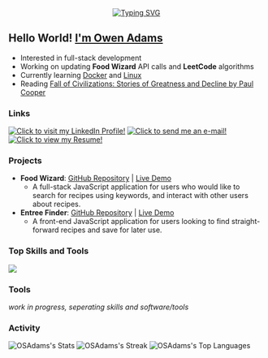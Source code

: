 <div align="center">
      <a href="https://drive.google.com/file/d/11PLjNXpJrnPLPN8xfbmU1mLR__t4a5UD/view?usp=sharing" target="__blank">
        <img src="https://readme-typing-svg.herokuapp.com?font=Jetbrains+mono&size=40&duration=3000&color=33FF33&center=true&vCenter=true&width=435&lines=..Hello+World!;I'm+Owen..;..Welcome+to;my+GitHub!..;" alt="Typing SVG"/>
      </a>
</div>

## Hello World! <a href="https://drive.google.com/file/d/16oIFJXO_mggnWewmFk6JkyRSguuzVfzU/view?usp=sharing" target="__blank">I'm Owen Adams</a>

- Interested in full-stack development
- Working on updating <strong>Food Wizard</strong> API calls and <strong>LeetCode</strong> algorithms
- Currently learning <a href="https://www.udemy.com/course/docker-and-kubernetes-the-complete-guide/learn/lecture/12918766?start=1#overview" target="__blank">Docker</a> and <a href="https://www.amazon.com/dp/B08QS38WSV?psc=1&ref=ppx_yo2ov_dt_b_product_details" target="__blank">Linux</a>
- Reading <a href="https://www.amazon.com/dp/1335013415?psc=1&ref=ppx_yo2ov_dt_b_product_details" target="__blank">Fall of Civilizations: Stories of Greatness and Decline by Paul Cooper</a>

### Links
<a href="https://www.linkedin.com/in/owen-adams-1" target="__blank"><img alt="Click to visit my LinkedIn Profile!" src="https://img.shields.io/badge/owen--adams1-%230077B5.svg?style=for-the-badge&logo=linkedin&logoColor=white" /></a>
<a href="mailto:owenadams@osastack.dev" target="__blank"><img alt="Click to send me an e-mail!" src="https://img.shields.io/badge/owenadams@osastack.dev-8B89CC?style=for-the-badge&logo=protonmail&logoColor=white" /></a>
<a href="https://drive.google.com/file/d/16oIFJXO_mggnWewmFk6JkyRSguuzVfzU/view?usp=sharing" target="__blank"><img alt="Click to view my Resume!" src="https://img.shields.io/badge/Public_Resume-4285F4?style=for-the-badge&logo=googledrive&logoColor=white" /></a>

### Projects
- **Food Wizard**: [GitHub Repository](https://www.github.com/osadams/food-wizard) | [Live Demo](https://food-wizard.osastack.dev)
    - A full-stack JavaScript application for users who would like to search for recipes using keywords, and interact with other users about recipes.
- **Entree Finder**: [GitHub Repository](https://www.github.com/osadams/entree-finder) | [Live Demo](https://osadams.github.io/entree-finder)
    - A front-end JavaScript application for users looking to find straight-forward recipes and save for later use.

### Top Skills and Tools
<img src="https://skillicons.dev/icons?i=aws,babel,bash,bootstrap,css,docker,express,figma,git,github,githubactions,html,js,md,nodejs,npm,postgres,react,tailwind,ts,ubuntu,vscode,webpack,wordpress&theme=dark&perline=8" />


### Tools
_work in progress, seperating skills and software/tools_

### Activity
![OSAdams's Stats](https://github-readme-stats.vercel.app/api?username=OSAdams&theme=midnight-purple&show_icons=true&hide_border=false&count_private=true)
![OSAdams's Streak](https://github-readme-streak-stats.herokuapp.com/?user=OSAdams&theme=midnight-purple&hide_border=false)
![OSAdams's Top Languages](https://github-readme-stats.vercel.app/api/top-langs/?username=OSAdams&theme=midnight-purple&show_icons=true&hide_border=false&layout=compact)
